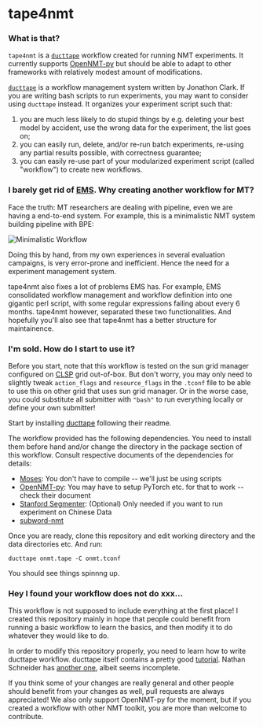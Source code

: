 # tape4nmt

### What is that?

`tape4nmt` is a [`ducttape`](https://github.com/jhclark/ducttape) workflow created for running NMT experiments. It currently supports [OpenNMT-py](https://github.com/OpenNMT/OpenNMT-py) but should be able to adapt to other frameworks with relatively modest amount of modifications.

[`ducttape`](https://github.com/jhclark/ducttape) is a workflow management system written by Jonathon Clark. If you are writing bash scripts to run experiments, you may want to consider using `ducttape` instead. It organizes your experiment script such that:

1.  you are much less likely to do stupid things by e.g. deleting your best model by accident, use the wrong data for the experiment, the list goes on; 
2.  you can easily run, delete, and/or re-run batch experiments, re-using any partial results possible, with correctness guarantee; 
3.  you can easily re-use part of your modularized experiment script (called "workflow") to create new workflows.

### I barely get rid of [EMS](http://www.statmt.org/moses/?n=FactoredTraining.EMS). Why creating another workflow for MT?

Face the truth: MT researchers are dealing with pipeline, even we are having a end-to-end system. For example, this is a minimalistic NMT system building pipeline with BPE:

![Minimalistic Workflow](https://raw.githubusercontent.com/shuoyangd/tape4nmt/master/workflow.png)

Doing this by hand, from my own experiences in several evaluation campaigns, is very error-prone and inefficient. Hence the need for a experiment management system.

tape4nmt also fixes a lot of problems EMS has. For example, EMS consolidated workflow management and workflow definition into one gigantic perl script, with some regular expressions failing about every 6 months. tape4nmt however, separated these two functionalities. And hopefully you'll also see that tape4nmt has a better structure for maintainence.

### I'm sold. How do I start to use it?

Before you start, note that this workflow is tested on the sun grid manager configured on [CLSP](https://www.clsp.jhu.edu) grid out-of-box. But don't worry, you may only need to slightly tweak `action_flags` and `resource_flags` in the `.tconf` file to be able to use this on other grid that uses sun grid manager. Or in the worse case, you could substitute all submitter with `"bash"` to run everything locally or define your own submitter!

Start by installing [ducttape](https://github.com/jhclark/ducttape) following their readme.

The workflow provided has the following dependencies. You need to install them before hand and/or change the directory in the package section of this workflow. Consult respective documents of the dependencies for details:

+ [Moses](https://github.com/moses-smt/mosesdecoder): You don't have to compile -- we'll just be using scripts
+ [OpenNMT-py](https://github.com/OpenNMT/OpenNMT-py): You may have to setup PyTorch etc. for that to work -- check their document
+ [Stanford Segmenter](https://nlp.stanford.edu/software/segmenter.shtml): (Optional) Only needed if you want to run experiment on Chinese Data
+ [subword-nmt](https://github.com/rsennrich/subword-nmt)

Once you are ready, clone this repository and edit working directory and the data directories etc. And run:

```
ducttape onmt.tape -C onmt.tconf
```

You should see things spinnng up.

### Hey I found your workflow does not do xxx...

This workflow is not supposed to include everything at the first place! I created this repository mainly in hope that people could benefit from running a basic workflow to learn the basics, and then modify it to do whatever they would like to do.

In order to modify this repository properly, you need to learn how to write ducttape workflow. ducttape itself contains a pretty good [tutorial](https://github.com/jhclark/ducttape/tree/master/tutorial). Nathan Schneider has [another one](https://github.com/nschneid/ducttape-crash-course/blob/master/tutorial.md), albeit seems incomplete.

If you think some of your changes are really general and other people should benefit from your changes as well, pull requests are always appreciated! We also only support OpenNMT-py for the moment, but if you created a workflow with other NMT toolkit, you are more than welcome to contribute.
